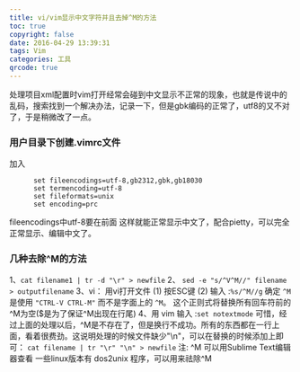 ```yaml
---
title: vi/vim显示中文字符并且去掉^M的方法
toc: true
copyright: false
date: 2016-04-29 13:39:31
tags: Vim
categories: 工具
qrcode: true
---
```

处理项目xml配置时vim打开经常会碰到中文显示不正常的现象，也就是传说中的乱码，搜索找到一个解决办法，记录一下，但是gbk编码的正常了，utf8的又不对了，于是稍微改了一点。

<!--more-->

### 用户目录下创建.vimrc文件
加入

          set fileencodings=utf-8,gb2312,gbk,gb18030
          set termencoding=utf-8
          set fileformats=unix
          set encoding=prc

fileencodings中utf-8要在前面
这样就能正常显示中文了，配合pietty，可以完全正常显示、编辑中文了。

### 几种去除^M的方法
1、`cat filename1 | tr -d "\r" > newfile`
2、 `sed -e "s/^V^M//" filename > outputfilename`
3、vi： 用vi打开文件
(1) 按ESC键
(2) 输入 :`%s/^M//g`
确定 `^M`是使用 `"CTRL-V CTRL-M"` 而不是字面上的 `^M`。
这个正则式将替换所有回车符前的 ^M为空($是为了保证^M出现在行尾)
4、用 vim 输入 :`set notextmode`
可惜，经过上面的处理以后，^M是不存在了，但是换行不成功。所有的东西都在一行上面，看着很费劲。这说明处理的时候文件缺少"\n"，可以在替换的时候添加上即可：
`cat filename | tr "\r" "\n" > newfile`
注: ^M 可以用Sublime Text编辑器查看
一些linux版本有 dos2unix 程序，可以用来祛除^M

